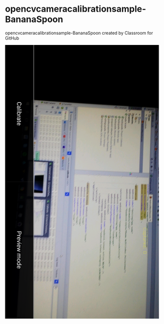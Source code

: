 # opencvcameracalibrationsample-BananaSpoon
opencvcameracalibrationsample-BananaSpoon created by Classroom for GitHub


![alt tag](https://github.com/DeLaSalleUniversity-Manila/opencvcameracalibrationsample-BananaSpoon/blob/master/device-2015-12-07-162359.png)
